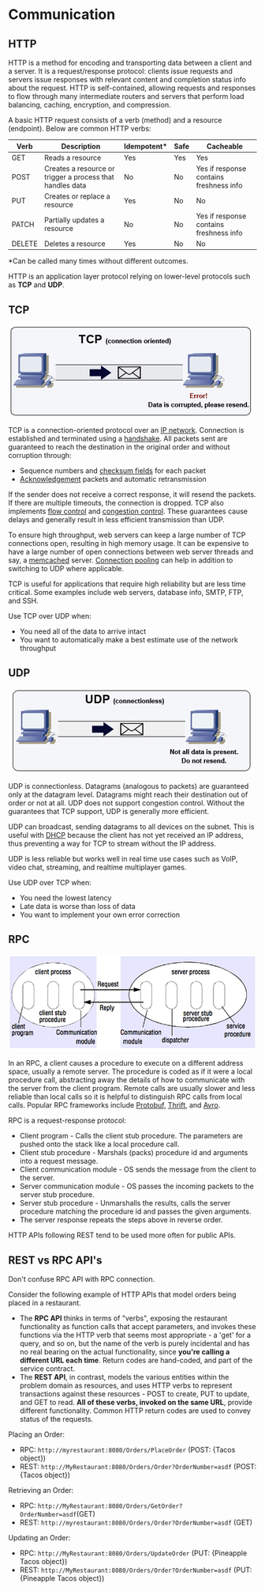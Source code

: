 # Communication

## HTTP

HTTP is a method for encoding and transporting data between a client and a server. It is a request/response protocol: clients issue requests and servers issue responses with relevant content and completion status info about the request. HTTP is self-contained, allowing requests and responses to flow through many intermediate routers and servers that perform load balancing, caching, encryption, and compression.

A basic HTTP request consists of a verb (method) and a resource (endpoint). Below are common HTTP verbs:

| Verb | Description | Idempotent* | Safe | Cacheable |
| --- | --- | --- | --- | --- |
| GET | Reads a resource | Yes | Yes | Yes |
| POST | Creates a resource or trigger a process that handles data | No | No | Yes if response contains freshness info |
| PUT | Creates or replace a resource | Yes | No | No |
| PATCH | Partially updates a resource | No | No | Yes if response contains freshness info |
| DELETE | Deletes a resource | Yes | No | No |

*Can be called many times without different outcomes.

HTTP is an application layer protocol relying on lower-level protocols such as **TCP** and **UDP**.

## TCP

![](image/Communication/1635527344765.png)

TCP is a connection-oriented protocol over an [IP network](https://en.wikipedia.org/wiki/Internet_Protocol). Connection is established and terminated using a [handshake](https://en.wikipedia.org/wiki/Handshaking). All packets sent are guaranteed to reach the destination in the original order and without corruption through:

- Sequence numbers and [checksum fields](https://en.wikipedia.org/wiki/Transmission_Control_Protocol#Checksum_computation) for each packet
- [Acknowledgement](https://en.wikipedia.org/wiki/Acknowledgement_(data_networks)) packets and automatic retransmission

If the sender does not receive a correct response, it will resend the packets. If there are multiple timeouts, the connection is dropped. TCP also implements [flow control](https://en.wikipedia.org/wiki/Flow_control_(data)) and [congestion control](https://en.wikipedia.org/wiki/Network_congestion#Congestion_control). These guarantees cause delays and generally result in less efficient transmission than UDP.

To ensure high throughput, web servers can keep a large number of TCP connections open, resulting in high memory usage. It can be expensive to have a large number of open connections between web server threads and say, a [memcached](https://memcached.org/) server. [Connection pooling](https://en.wikipedia.org/wiki/Connection_pool) can help in addition to switching to UDP where applicable.

TCP is useful for applications that require high reliability but are less time critical. Some examples include web servers, database info, SMTP, FTP, and SSH.

Use TCP over UDP when:

- You need all of the data to arrive intact
- You want to automatically make a best estimate use of the network throughput

## UDP

![](image/Communication/1635527417326.png)

UDP is connectionless. Datagrams (analogous to packets) are guaranteed only at the datagram level. Datagrams might reach their destination out of order or not at all. UDP does not support congestion control. Without the guarantees that TCP support, UDP is generally more efficient.

UDP can broadcast, sending datagrams to all devices on the subnet. This is useful with [DHCP](https://en.wikipedia.org/wiki/Dynamic_Host_Configuration_Protocol) because the client has not yet received an IP address, thus preventing a way for TCP to stream without the IP address.

UDP is less reliable but works well in real time use cases such as VoIP, video chat, streaming, and realtime multiplayer games.

Use UDP over TCP when:

- You need the lowest latency
- Late data is worse than loss of data
- You want to implement your own error correction

## RPC

![](image/Communication/1635527443471.png)

In an RPC, a client causes a procedure to execute on a different address space, usually a remote server. The procedure is coded as if it were a local procedure call, abstracting away the details of how to communicate with the server from the client program. Remote calls are usually slower and less reliable than local calls so it is helpful to distinguish RPC calls from local calls. Popular RPC frameworks include [Protobuf](https://developers.google.com/protocol-buffers/), [Thrift](https://thrift.apache.org/), and [Avro](https://avro.apache.org/docs/current/).

RPC is a request-response protocol:

- Client program - Calls the client stub procedure. The parameters are pushed onto the stack like a local procedure call.
- Client stub procedure - Marshals (packs) procedure id and arguments into a request message.
- Client communication module - OS sends the message from the client to the server.
- Server communication module - OS passes the incoming packets to the server stub procedure.
- Server stub procedure - Unmarshalls the results, calls the server procedure matching the procedure id and passes the given arguments.
- The server response repeats the steps above in reverse order.

HTTP APIs following REST tend to be used more often for public APIs.

## REST vs RPC API's

Don't confuse RPC API with RPC connection.

Consider the following example of HTTP APIs that model orders being placed in a restaurant.

- The **RPC API** thinks in terms of "verbs", exposing the restaurant functionality as function calls that accept parameters, and invokes these functions via the HTTP verb that seems most appropriate - a 'get' for a query, and so on, but the name of the verb is purely incidental and has no real bearing on the actual functionality, since **you're calling a different URL each time**. Return codes are hand-coded, and part of the service contract.
- The **REST API**, in contrast, models the various entities within the problem domain as resources, and uses HTTP verbs to represent transactions against these resources - POST to create, PUT to update, and GET to read. **All of these verbs, invoked on the same URL**, provide different functionality. Common HTTP return codes are used to convey status of the requests.

Placing an Order:

- RPC: `http://myrestaurant:8080/Orders/PlaceOrder` (POST: {Tacos object})
- REST: `http://MyRestaurant:8080/Orders/Order?OrderNumber=asdf` (POST: {Tacos object})

Retrieving an Order:

- RPC: `http://MyRestaurant:8080/Orders/GetOrder?OrderNumber=asdf`(GET)
- REST: `http://myrestaurant:8080/Orders/Order?OrderNumber=asdf` (GET)

Updating an Order:

- RPC: `http://MyRestaurant:8080/Orders/UpdateOrder` (PUT: {Pineapple Tacos object})
- REST: `http://MyRestaurant:8080/Orders/Order?OrderNumber=asdf` (PUT: {Pineapple Tacos object})
